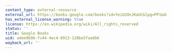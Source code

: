 ```yaml
---
content_type: external-resource
external_url: https://books.google.com/books?id=YeiU2OnJKaUC&lpg=PP1&dq=of%20wolves%20and%20men&pg=PA167#v=onepage&q&f=false
has_external_license_warning: true
license: https://en.wikipedia.org/wiki/All_rights_reserved
status: ''
title: Google Books
uid: adee9b9b-fc44-4ec4-8913-128be5faadb6
wayback_url: ''
---
```

